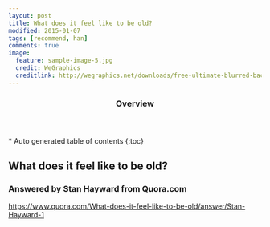 ```yaml
---
layout: post
title: What does it feel like to be old?  
modified: 2015-01-07
tags: [recommend, han]
comments: true
image:
  feature: sample-image-5.jpg
  credit: WeGraphics
  creditlink: http://wegraphics.net/downloads/free-ultimate-blurred-background-pack/
---
```


<section id="table-of-contents" class="toc">
  <header>
    <h3>Overview</h3>
  </header>
<div id="drawer" markdown="1">
*  Auto generated table of contents
{:toc}
</div>
</section><!-- /#table-of-contents -->

## What does it feel like to be old?

### Answered by Stan Hayward from Quora.com 

https://www.quora.com/What-does-it-feel-like-to-be-old/answer/Stan-Hayward-1

